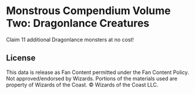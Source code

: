 # Monstrous Compendium Volume Two: Dragonlance Creatures

Claim 11 additional Dragonlance monsters at no cost!

## License

This data is release as Fan Content permitted under the Fan Content Policy. Not approved/endorsed by Wizards. Portions of the materials used are property of Wizards of the Coast. © Wizards of the Coast LLC.
